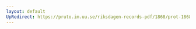 ```yaml
---
layout: default
UpRedirect: https://pruto.im.uu.se/riksdagen-records-pdf/1868/prot-1868--ak--326/prot-1868--ak--326_000.pdf
---
```

